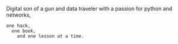 Digital son of a gun and data traveler with a passion for python and networks,
  
    one hack, 
      one book, 
        and one lesson at a time.


